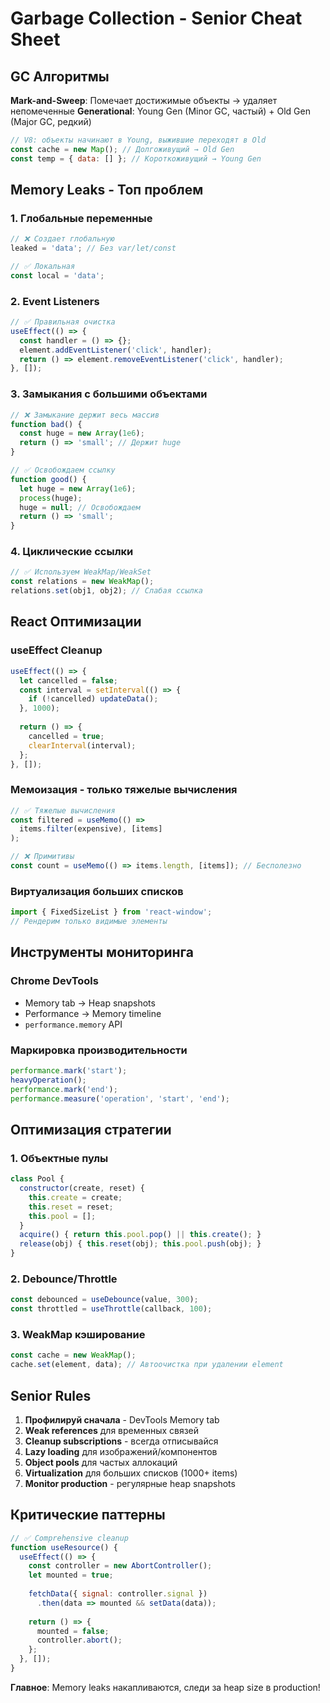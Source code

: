 # Garbage Collection - Senior Cheat Sheet

## GC Алгоритмы

**Mark-and-Sweep**: Помечает достижимые объекты → удаляет непомеченные
**Generational**: Young Gen (Minor GC, частый) + Old Gen (Major GC, редкий)

```javascript
// V8: объекты начинают в Young, выжившие переходят в Old
const cache = new Map(); // Долгоживущий → Old Gen
const temp = { data: [] }; // Короткоживущий → Young Gen
```

## Memory Leaks - Топ проблем

### 1. Глобальные переменные
```javascript
// ❌ Создает глобальную
leaked = 'data'; // Без var/let/const

// ✅ Локальная
const local = 'data';
```

### 2. Event Listeners
```javascript
// ✅ Правильная очистка
useEffect(() => {
  const handler = () => {};
  element.addEventListener('click', handler);
  return () => element.removeEventListener('click', handler);
}, []);
```

### 3. Замыкания с большими объектами
```javascript
// ❌ Замыкание держит весь массив
function bad() {
  const huge = new Array(1e6);
  return () => 'small'; // Держит huge
}

// ✅ Освобождаем ссылку
function good() {
  let huge = new Array(1e6);
  process(huge);
  huge = null; // Освобождаем
  return () => 'small';
}
```

### 4. Циклические ссылки
```javascript
// ✅ Используем WeakMap/WeakSet
const relations = new WeakMap();
relations.set(obj1, obj2); // Слабая ссылка
```

## React Оптимизации

### useEffect Cleanup
```javascript
useEffect(() => {
  let cancelled = false;
  const interval = setInterval(() => {
    if (!cancelled) updateData();
  }, 1000);
  
  return () => {
    cancelled = true;
    clearInterval(interval);
  };
}, []);
```

### Мемоизация - только тяжелые вычисления
```javascript
// ✅ Тяжелые вычисления
const filtered = useMemo(() => 
  items.filter(expensive), [items]
);

// ❌ Примитивы
const count = useMemo(() => items.length, [items]); // Бесполезно
```

### Виртуализация больших списков
```javascript
import { FixedSizeList } from 'react-window';
// Рендерим только видимые элементы
```

## Инструменты мониторинга

### Chrome DevTools
- Memory tab → Heap snapshots
- Performance → Memory timeline
- `performance.memory` API

### Маркировка производительности
```javascript
performance.mark('start');
heavyOperation();
performance.mark('end');
performance.measure('operation', 'start', 'end');
```

## Оптимизация стратегии

### 1. Объектные пулы
```javascript
class Pool {
  constructor(create, reset) {
    this.create = create;
    this.reset = reset;
    this.pool = [];
  }
  acquire() { return this.pool.pop() || this.create(); }
  release(obj) { this.reset(obj); this.pool.push(obj); }
}
```

### 2. Debounce/Throttle
```javascript
const debounced = useDebounce(value, 300);
const throttled = useThrottle(callback, 100);
```

### 3. WeakMap кэширование
```javascript
const cache = new WeakMap();
cache.set(element, data); // Автоочистка при удалении element
```

## Senior Rules

1. **Профилируй сначала** - DevTools Memory tab
2. **Weak references** для временных связей
3. **Cleanup subscriptions** - всегда отписывайся
4. **Lazy loading** для изображений/компонентов
5. **Object pools** для частых аллокаций
6. **Virtualization** для больших списков (1000+ items)
7. **Monitor production** - регулярные heap snapshots

## Критические паттерны

```javascript
// ✅ Comprehensive cleanup
function useResource() {
  useEffect(() => {
    const controller = new AbortController();
    let mounted = true;
    
    fetchData({ signal: controller.signal })
      .then(data => mounted && setData(data));
    
    return () => {
      mounted = false;
      controller.abort();
    };
  }, []);
}
```

**Главное**: Memory leaks накапливаются, следи за heap size в production!
